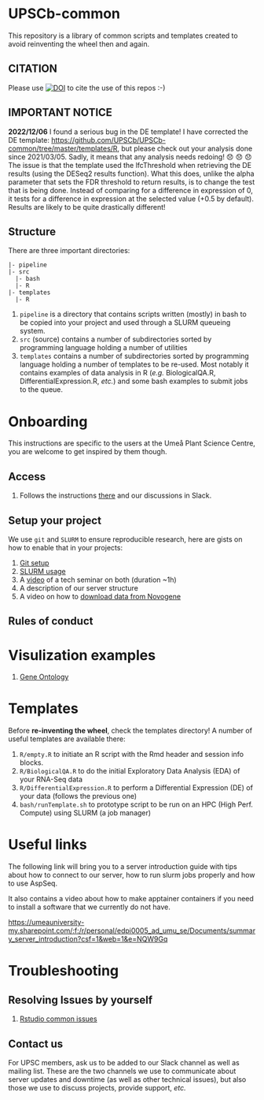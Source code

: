 # UPSCb-common

This repository is a library of common scripts and templates created to avoid reinventing the wheel then and again.

## CITATION
Please use [![DOI](https://zenodo.org/badge/206072841.svg)](https://zenodo.org/badge/latestdoi/206072841) to cite the use of this repos :-)

## IMPORTANT NOTICE

**2022/12/06** I found a serious bug in the DE template! I have corrected the DE template: <https://github.com/UPSCb/UPSCb-common/tree/master/templates/R>, but please check out your analysis done since 2021/03/05. Sadly, it means that any analysis needs redoing! :disappointed: :disappointed: :disappointed: The issue is that the template used the lfcThreshold when retrieving the DE results (using the DESeq2 results function). What this does, unlike the alpha parameter that sets the FDR threshold to return results, is to change the test that is being done. Instead of comparing for a difference in expression of 0, it tests for a difference in expression at the selected value (+0.5 by default). Results are likely to be quite drastically different!

## Structure

There are three important directories:

    |- pipeline
    |- src
      |- bash
      |- R
    |- templates
      |- R

1.  `pipeline` is a directory that contains scripts written (mostly) in bash to be copied into your project and used through a SLURM queueing system.
2.  `src` (source) contains a number of subdirectories sorted by programming language holding a number of utilities
3.  `templates` contains a number of subdirectories sorted by programming language holding a number of templates to be re-used. Most notably it contains examples of data analysis in R (*e.g.* BiologicalQA.R, DifferentialExpression.R, *etc.*) and some bash examples to submit jobs to the queue.

# Onboarding

This instructions are specific to the users at the Umeå Plant Science Centre, you are welcome to get inspired by them though.

## Access

1.  Follows the instructions [there](https://youtu.be/hYtIKIIwRss) and our discussions in Slack.

## Setup your project

We use `git` and `SLURM` to ensure reproducible research, here are gists on how to enable that in your projects:

1.  [Git setup](https://gist.github.com/nicolasDelhomme/46a1053d277510b95692318bd1732b6d)
2.  [SLURM usage](https://gist.github.com/nicolasDelhomme/6fbff1e4db3c7ee4b3bb4f710667fd0d)
3.  A [video](https://youtu.be/3XMHTixiszE) of a tech seminar on both (duration \~1h)
4.  A description of our server structure
5.  A video on how to [download data from Novogene](https://youtu.be/A6JcORYs9L0)

## Rules of conduct

# Visulization examples

1.  [Gene Ontology](https://gist.github.com/amnzr/7d859ae127c30e13fef3198c20287da2)

# Templates

Before **re-inventing the wheel**, check the templates directory! A number of useful templates are available there:

1.  `R/empty.R` to initiate an R script with the Rmd header and session info blocks.
2.  `R/BiologicalQA.R` to do the initial Exploratory Data Analysis (EDA) of your RNA-Seq data
3.  `R/DifferentialExpression.R` to perform a Differential Expression (DE) of your data (follows the previous one)
4.  `bash/runTemplate.sh` to prototype script to be run on an HPC (High Perf. Compute) using SLURM (a job manager)

# Useful links

The following link will bring you to a server introduction guide with tips about how to connect to our server, how to run slurm jobs properly and how to use AspSeq.

It also contains a video about how to make apptainer containers if you need to install a software that we currently do not have.

https://umeauniversity-my.sharepoint.com/:f:/r/personal/edpi0005_ad_umu_se/Documents/summary_server_introduction?csf=1&web=1&e=NQW9Gq


# Troubleshooting

## Resolving Issues by yourself

1.  [Rstudio common issues](https://gist.github.com/nicolasDelhomme/5bde1e878b2eaa3def1cced06076b7db)

## Contact us

For UPSC members, ask us to be added to our Slack channel as well as mailing list. These are the two channels we use to communicate about server updates and downtime (as well as other technical issues), but also those we use to discuss projects, provide support, *etc.*
